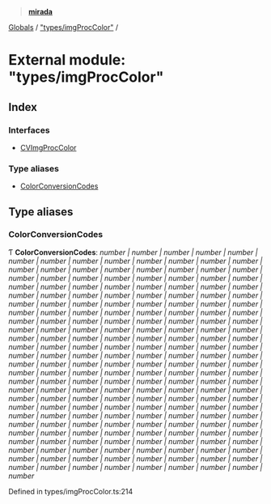 > **[mirada](../README.md)**

[Globals](../README.md) / ["types/imgProcColor"](_types_imgproccolor_.md) /

# External module: "types/imgProcColor"

## Index

### Interfaces

* [CVImgProcColor](../interfaces/_types_imgproccolor_.cvimgproccolor.md)

### Type aliases

* [ColorConversionCodes](_types_imgproccolor_.md#colorconversioncodes)

## Type aliases

###  ColorConversionCodes

Ƭ **ColorConversionCodes**: *number | number | number | number | number | number | number | number | number | number | number | number | number | number | number | number | number | number | number | number | number | number | number | number | number | number | number | number | number | number | number | number | number | number | number | number | number | number | number | number | number | number | number | number | number | number | number | number | number | number | number | number | number | number | number | number | number | number | number | number | number | number | number | number | number | number | number | number | number | number | number | number | number | number | number | number | number | number | number | number | number | number | number | number | number | number | number | number | number | number | number | number | number | number | number | number | number | number | number | number | number | number | number | number | number | number | number | number | number | number | number | number | number | number | number | number | number | number | number | number | number | number | number | number | number | number | number | number | number | number | number | number | number | number | number | number | number | number | number | number | number | number | number | number | number | number | number | number | number | number | number | number | number | number | number | number | number | number | number | number | number | number | number | number | number | number | number | number | number | number | number | number | number | number | number | number | number | number | number | number | number | number | number | number | number | number | number | number | number | number | number | number | number | number | number | number | number | number | number | number | number | number | number | number | number | number*

Defined in types/imgProcColor.ts:214